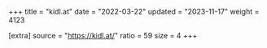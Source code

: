 +++
title = "kidl.at"
date = "2022-03-22"
updated = "2023-11-17"
weight = 4123

[extra]
source = "https://kidl.at/"
ratio = 59
size = 4
+++
